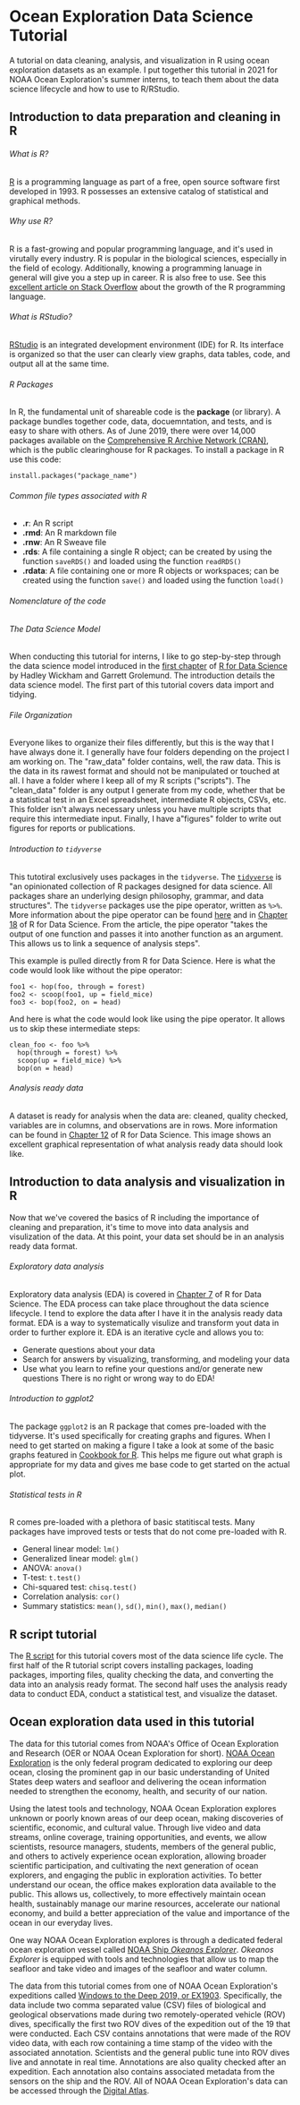 # Ocean Exploration Data Science Tutorial
 A tutorial on data cleaning, analysis, and visualization in R using ocean exploration datasets as an example. I put together this tutorial in 2021 for NOAA Ocean Exploration's summer interns, to teach them about the data science lifecycle and how to use to R/RStudio.
 
## Introduction to data preparation and cleaning in R

###### What is R?
[R](https://www.r-project.org/) is a programming language as part of a free, open source software first developed in 1993. R possesses an extensive catalog of statistical and graphical methods. 

###### Why use R?
R is a fast-growing and popular programming language, and it's used in virutally every industry. R is popular in the biological sciences, especially in the field of ecology. Additionally, knowing a programming lanuage in general will give you a step up in career. R is also free to use. See this [excellent article on Stack Overflow](https://stackoverflow.blog/2017/10/10/impressive-growth-r/) about the growth of the R programming language.

###### What is RStudio?
[RStudio](https://posit.co/) is an integrated development environment (IDE) for R. Its interface is organized so that the user can clearly view graphs, data tables, code, and output all at the same time.

###### R Packages
In R, the fundamental unit of shareable code is the **package** (or library). A package bundles together code, data, docuemntation, and tests, and is easy to share with others. As of June 2019, there were over 14,000 packages available on the [Comprehensive R Archive Network (CRAN)](https://cran.r-project.org/), which is the public clearinghouse for R packages. To install a package in R use this code:
```
install.packages("package_name")
```
###### Common file types associated with R
* **.r**: An R script
* **.rmd**: An R markdown file
* **.rnw**: An R Sweave file
* **.rds**: A file containing a single R object; can be created by using the function ```saveRDS()``` and loaded using the function ```readRDS()```
* **.rdata**: A file containing one or more R objects or workspaces; can be created using the function ```save()``` and loaded using the function ```load()```

###### Nomenclature of the code


###### The Data Science Model
When conducting this tutorial for interns, I like to go step-by-step through the data science model introduced in the [first chapter](https://r4ds.had.co.nz/introduction.html) of [R for Data Science](https://r4ds.had.co.nz/index.html) by Hadley Wickham and Garrett Grolemund. The introduction details the data science model. The first part of this tutorial covers data import and tidying.

###### File Organization
Everyone likes to organize their files differently, but this is the way that I have always done it. I generally have four folders depending on the project I am working on. The "raw_data" folder contains, well, the raw data. This is the data in its rawest format and should not be manipulated or touched at all. I have a folder where I keep all of my R scripts ("scripts"). The "clean_data" folder is any output I generate from my code, whether that be a statistical test in an Excel spreadsheet, intermediate R objects, CSVs, etc. This folder isn't always necessary unless you have multiple scripts that require this intermediate input. Finally, I have a"figures" folder to write out figures for reports or publications. 

###### Introduction to ```tidyverse```
This tutotiral exclusively uses packages in the ```tidyverse```. The [```tidyverse```](https://www.tidyverse.org/) is "an opinionated collection of R packages designed for data science. All packages share an underlying design philosophy, grammar, and data structures". The ```tidyverse``` packages use the pipe operator, written as ```%>%```. More information about the pipe operator can be found [here](https://towardsdatascience.com/an-introduction-to-the-pipe-in-r-823090760d64) and in [Chapter 18](https://r4ds.had.co.nz/pipes.html) of R for Data Science. From the article, the pipe operator "takes the output of one function and passes it into another function as an argument. This allows us to link a sequence of analysis steps".

This example is pulled directly from R for Data Science. Here is what the code would look like without the pipe operator: 
```
foo1 <- hop(foo, through = forest)
foo2 <- scoop(foo1, up = field_mice)
foo3 <- bop(foo2, on = head)
```
And here is what the code would look like using the pipe operator. It allows us to skip these intermediate steps:
```
clean_foo <- foo %>%
  hop(through = forest) %>%
  scoop(up = field_mice) %>%
  bop(on = head)
```

###### Analysis ready data
A dataset is ready for analysis when the data are: cleaned, quality checked, variables are in columns, and observations are in rows. More information can be found in [Chapter 12](https://r4ds.had.co.nz/tidy-data.html) of R for Data Science. This image shows an excellent graphical representation of what analysis ready data should look like. 

## Introduction to data analysis and visualization in R

Now that we've covered the basics of R including the importance of cleaning and preparation, it's time to move into data analysis and visulization of the data. At this point, your data set should be in an analysis ready data format. 

###### Exploratory data analysis 
Exploratory data analysis (EDA) is covered in [Chapter 7](https://r4ds.had.co.nz/exploratory-data-analysis.html) of R for Data Science. The EDA process can take place throughout the data science lifecycle. I tend to explore the data after I have it in the analysis ready data format. EDA is a way to systematically visulize and transform yout data in order to further explore it. EDA is an iterative cycle and allows you to: 
* Generate questions about your data
* Search for answers by visualizing, transforming, and modeling your data
* Use what you learn to refine your questions and/or generate new questions
There is no right or wrong way to do EDA!

###### Introduction to ggplot2
The package ```ggplot2``` is an R package that comes pre-loaded with the tidyverse. It's used specifically for creating graphs and figures. When I need to get started on making a figure I take a look at some of the basic graphs featured in [Cookbook for R](http://www.cookbook-r.com/Graphs/). This helps me figure out what graph is appropriate for my data and gives me base code to get started on the actual plot. 

###### Statistical tests in R
R comes pre-loaded with a plethora of basic statitiscal tests. Many packages have improved tests or tests that do not come pre-loaded with R. 
* General linear model: ```lm()```
* Generalized linear model: ```glm()```
* ANOVA: ```anova()```
* T-test: ```t.test()```
* Chi-squared test: ```chisq.test()```
* Correlation analysis: ```cor()```
* Summary statistics: ```mean()```, ```sd()```, ```min()```, ```max()```, ```median()```

## R script tutorial
The [R script](https://github.com/katharineegan/ocean_exploration_data_tutorial/blob/main/ocean_exploration_data_tutorial.R) for this tutorial covers most of the data science life cycle. The first half of the R tutorial script covers installing packages, loading packages, importing files, quality checking the data, and converting the data into an analysis ready format. The second half uses the analysis ready data to conduct EDA, conduct a statistical test, and visualize the dataset.

## Ocean exploration data used in this tutorial 
The data for this tutorial comes from NOAA's Office of Ocean Exploration and Research (OER or NOAA Ocean Exploration for short). [NOAA Ocean Exploration](https://oceanexplorer.noaa.gov/) is the only federal program dedicated to exploring our deep ocean, closing the prominent gap in our basic understanding of United States deep waters and seafloor and delivering the ocean information needed to strengthen the economy, health, and security of our nation.

Using the latest tools and technology, NOAA Ocean Exploration explores unknown or poorly known areas of our deep ocean, making discoveries of scientific, economic, and cultural value. Through live video and data streams, online coverage, training opportunities, and events, we allow scientists, resource managers, students, members of the general public, and others to actively experience ocean exploration, allowing broader scientific participation, and cultivating the next generation of ocean explorers, and engaging the public in exploration activities. To better understand our ocean, the office makes exploration data available to the public. This allows us, collectively, to more effectively maintain ocean health, sustainably manage our marine resources, accelerate our national economy, and build a better appreciation of the value and importance of the ocean in our everyday lives.

One way NOAA Ocean Exploration explores is through a dedicated federal ocean exploration vessel called [NOAA Ship *Okeanos Explorer*](https://oceanexplorer.noaa.gov/okeanos/about.html). *Okeanos Explorer* is equipped with tools and technologies that allow us to map the seafloor and take video and images of the seafloor and water column. 

The data from this tutorial comes from one of NOAA Ocean Exploration's expeditions called [Windows to the Deep 2019, or EX1903](https://oceanexplorer.noaa.gov/okeanos/explorations/ex1903/welcome.html). Specifically, the data include two comma separated value (CSV) files of biological and geological observations made during two remotely-operated vehicle (ROV) dives, specifically the first two ROV dives of the expedition out of the 19 that were conducted. Each CSV contains annotations that were made of the ROV video data, with each row containing a time stamp of the video with the associated annotation. Scientists and the general public tune into ROV dives live and annotate in real time. Annotations are also quality checked after an expedition. Each annotation also contains associated metadata from the sensors on the ship and the ROV. All of NOAA Ocean Exploration's data can be accessed through the [Digital Atlas](https://www.ncei.noaa.gov/maps/ocean-exploration-data-atlas/).
